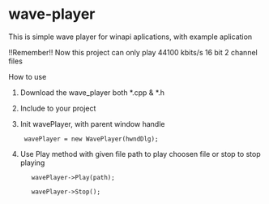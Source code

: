 # wave-player
This is simple wave player for winapi aplications, with example
aplication

!!Remember!!
Now this project can only play 44100 kbits/s 16 bit 2 channel files

How to use

1. Download the wave_player both *.cpp & *.h
2. Include to your project
3. Init wavePlayer, with parent window handle

        wavePlayer = new WavePlayer(hwndDlg);
    
    
4. Use Play method with given file path to play choosen file
   or stop to stop playing
   
          wavePlayer->Play(path);
          
          wavePlayer->Stop();
          
          
